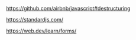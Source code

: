 <!-- Airbnb JavaScript Style Guide -->
https://github.com/airbnb/javascript#destructuring
<!-- Airbnb JavaScript Style Guide -->

<!-- JavaScript standard -->
https://standardjs.com/
<!-- JavaScript standard -->

https://web.dev/learn/forms/